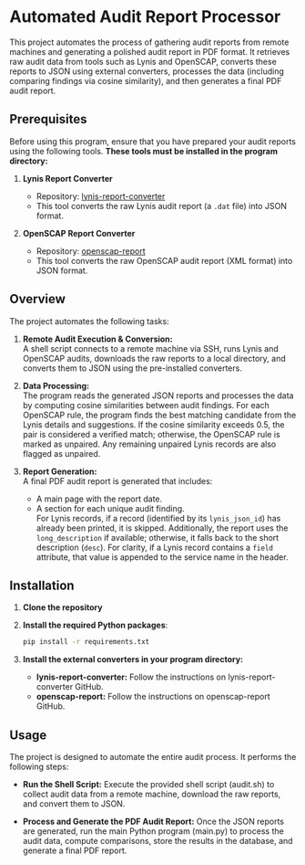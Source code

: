 # Automated Audit Report Processor

This project automates the process of gathering audit reports from remote machines and generating a polished audit report in PDF format. It retrieves raw audit data from tools such as Lynis and OpenSCAP, converts these reports to JSON using external converters, processes the data (including comparing findings via cosine similarity), and then generates a final PDF audit report.

## Prerequisites

Before using this program, ensure that you have prepared your audit reports using the following tools. **These tools must be installed in the program directory:**

1. **Lynis Report Converter**  
   - Repository: [lynis-report-converter](https://github.com/d4t4king/lynis-report-converter)  
   - This tool converts the raw Lynis audit report (a `.dat` file) into JSON format.

2. **OpenSCAP Report Converter**  
   - Repository: [openscap-report](https://github.com/OpenSCAP/openscap-report)  
   - This tool converts the raw OpenSCAP audit report (XML format) into JSON format.

## Overview

The project automates the following tasks:

1. **Remote Audit Execution & Conversion:**  
   A shell script connects to a remote machine via SSH, runs Lynis and OpenSCAP audits, downloads the raw reports to a local directory, and converts them to JSON using the pre-installed converters.

2. **Data Processing:**  
   The program reads the generated JSON reports and processes the data by computing cosine similarities between audit findings. For each OpenSCAP rule, the program finds the best matching candidate from the Lynis details and suggestions. If the cosine similarity exceeds 0.5, the pair is considered a verified match; otherwise, the OpenSCAP rule is marked as unpaired. Any remaining unpaired Lynis records are also flagged as unpaired.

3. **Report Generation:**  
   A final PDF audit report is generated that includes:
   - A main page with the report date.
   - A section for each unique audit finding.  
     For Lynis records, if a record (identified by its `lynis_json_id`) has already been printed, it is skipped. Additionally, the report uses the `long_description` if available; otherwise, it falls back to the short description (`desc`). For clarity, if a Lynis record contains a `field` attribute, that value is appended to the service name in the header.

## Installation

1. **Clone the repository**

2. **Install the required Python packages**:

   ```bash
   pip install -r requirements.txt
3.  **Install the external converters in your program directory:**
     - **lynis-report-converter:** Follow the instructions on lynis-report-converter GitHub.
      - **openscap-report:** Follow the instructions on openscap-report GitHub.

## Usage

The project is designed to automate the entire audit process. It performs the following steps:

- **Run the Shell Script:**
Execute the provided shell script (audit.sh) to collect audit data from a remote machine, download the raw reports, and convert them to JSON.

- **Process and Generate the PDF Audit Report:**
Once the JSON reports are generated, run the main Python program (main.py) to process the audit data, compute comparisons, store the results in the database, and generate a final PDF report.
